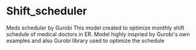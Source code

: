 # Shift_scheduler
Meds scheduler by Gurobi
This model created to optimize monthly shift schedule of medical doctors in ER. Model highly inspried by Gurobi's own examples and also Gurobi library used to optimize the schedule
